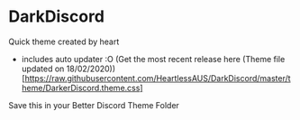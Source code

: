 # DarkDiscord
Quick theme created by heart
+ includes auto updater :O
(Get the most recent release here (Theme file updated on 18/02/2020))[https://raw.githubusercontent.com/HeartlessAUS/DarkDiscord/master/theme/DarkerDiscord.theme.css]

Save this in your Better Discord Theme Folder
